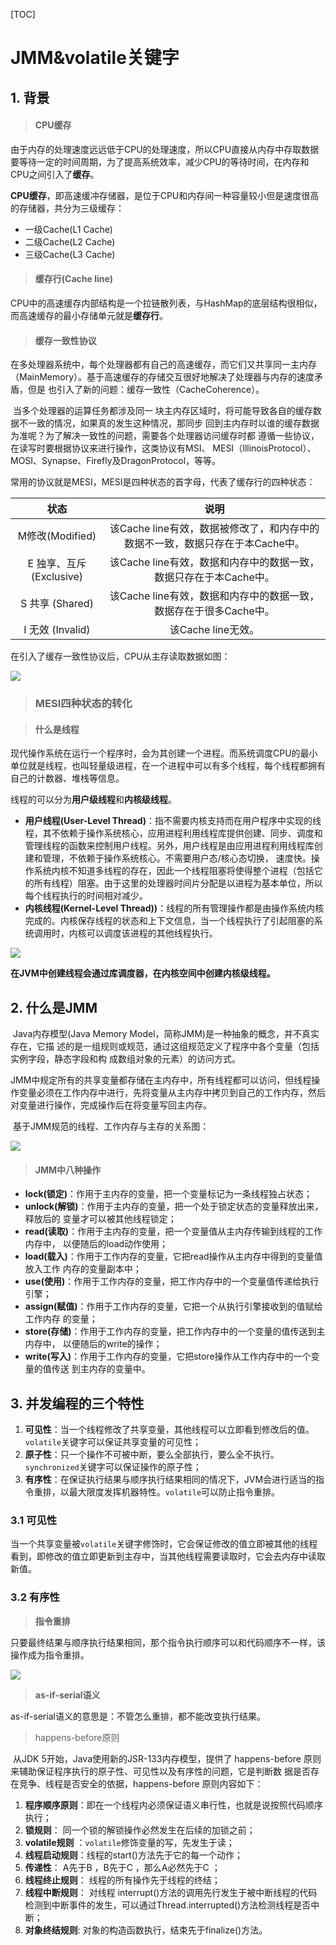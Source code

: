 [TOC]



# JMM&volatile关键字



## 1. 背景



> #### CPU缓存

​		由于内存的处理速度远远低于CPU的处理速度，所以CPU直接从内存中存取数据要等待一定的时间周期，为了提高系统效率，减少CPU的等待时间，在内存和CPU之间引入了**缓存**。

**CPU缓存**，即高速缓冲存储器，是位于CPU和内存间一种容量较小但是速度很高的存储器，共分为三级缓存：

- 一级Cache(L1 Cache)
- 二级Cache(L2 Cache)
- 三级Cache(L3 Cache)



> #### 缓存行(Cache line)

CPU中的高速缓存内部结构是一个拉链散列表，与HashMap的底层结构很相似，而高速缓存的最小存储单元就是**缓存行**。



> #### 缓存一致性协议

​		在多处理器系统中，每个处理器都有自己的高速缓存，而它们又共享同一主内存 （MainMemory）。基于高速缓存的存储交互很好地解决了处理器与内存的速度矛盾，但是 也引入了新的问题：缓存一致性（CacheCoherence）。

​		当多个处理器的运算任务都涉及同一 块主内存区域时，将可能导致各自的缓存数据不一致的情况，如果真的发生这种情况，那同步 回到主内存时以谁的缓存数据为准呢？为了解决一致性的问题，需要各个处理器访问缓存时都 遵循一些协议，在读写时要根据协议来进行操作，这类协议有MSI、 MESI（IllinoisProtocol）、MOSI、Synapse、Firefly及DragonProtocol，等等。

​		常用的协议就是MESI，MESI是四种状态的首字母，代表了缓存行的四种状态：

|           状态           |                             说明                             |
| :----------------------: | :----------------------------------------------------------: |
|     M修改(Modified)      | 该Cache line有效，数据被修改了，和内存中的数据不一致，数据只存在于本Cache中。 |
| E 独享、互斥 (Exclusive) | 该Cache line有效，数据和内存中的数据一致，数据只存在于本Cache中。 |
|     S 共享 (Shared)      | 该Cache line有效，数据和内存中的数据一致，数据存在于很多Cache中。 |
|     I 无效 (Invalid)     |                      该Cache line无效。                      |

在引入了缓存一致性协议后，CPU从主存读取数据如图：

![](..\images\bf\msei.png)



> ### MESI四种状态的转化





> #### 什么是线程

​		现代操作系统在运行一个程序时，会为其创建一个进程。而系统调度CPU的最小单位就是线程，也叫轻量级进程，在一个进程中可以有多个线程，每个线程都拥有自己的计数器、堆栈等信息。

​		线程的可以分为**用户级线程**和**内核级线程**。

- **用户线程(User-Level Thread)**：指不需要内核支持而在用户程序中实现的线程，其不依赖于操作系统核心，应用进程利用线程库提供创建、同步、调度和管理线程的函数来控制用户线程。另外，用户线程是由应用进程利用线程库创建和管理，不依赖于操作系统核心。不需要用户态/核心态切换， 速度快。操作系统内核不知道多线程的存在，因此一个线程阻塞将使得整个进程（包括它的所有线程）阻塞。由于这里的处理器时间片分配是以进程为基本单位，所以每个线程执行的时间相对减少。
- **内核线程(Kernel-Level Thread))**：线程的所有管理操作都是由操作系统内核完成的。内核保存线程的状态和上下文信息，当一个线程执行了引起阻塞的系统调用时，内核可以调度该进程的其他线程执行。

![](..\images\bf\ULT-KLT.png)





**在JVM中创建线程会通过库调度器，在内核空间中创建内核级线程。**



## 2. 什么是JMM

​		Java内存模型(Java Memory Model，简称JMM)是一种抽象的概念，并不真实存在，它描 述的是一组规则或规范，通过这组规范定义了程序中各个变量（包括实例字段，静态字段和构 成数组对象的元素）的访问方式。

​		JMM中规定所有的共享变量都存储在主内存中，所有线程都可以访问，但线程操作变量必须在工作内存中进行，先将变量从主内存中拷贝到自己的工作内存，然后对变量进行操作，完成操作后在将变量写回主内存。

​		基于JMM规范的线程、工作内存与主存的关系图：

![](..\images\bf\JMM.png)

> #### JMM中八种操作

- **lock(锁定)**：作用于主内存的变量，把一个变量标记为一条线程独占状态； 
- **unlock(解锁)**：作用于主内存的变量，把一个处于锁定状态的变量释放出来，释放后的 变量才可以被其他线程锁定；
- **read(读取)**：作用于主内存的变量，把一个变量值从主内存传输到线程的工作内存中， 以便随后的load动作使用；
- **load(载入)**：作用于工作内存的变量，它把read操作从主内存中得到的变量值放入工作 内存的变量副本中；
- **use(使用)**：作用于工作内存的变量，把工作内存中的一个变量值传递给执行引擎；
- **assign(赋值)**：作用于工作内存的变量，它把一个从执行引擎接收到的值赋给工作内存 的变量；
- **store(存储)**：作用于工作内存的变量，把工作内存中的一个变量的值传送到主内存中， 以便随后的write的操作；
- **write(写入)**：作用于工作内存的变量，它把store操作从工作内存中的一个变量的值传送 到主内存的变量中。





## 3. 并发编程的三个特性

1. **可见性**：当一个线程修改了共享变量，其他线程可以立即看到修改后的值。`volatile`关键字可以保证共享变量的可见性；
2. **原子性**：只一个操作不可被中断，要么全部执行，要么全不执行。`synchronized`关键字可以保证操作的原子性；
3. **有序性**：在保证执行结果与顺序执行结果相同的情况下，JVM会进行适当的指令重排，以最大限度发挥机器特性。`volatile`可以防止指令重排。



### 3.1 可见性

​		当一个共享变量被`volatile`关键字修饰时，它会保证修改的值立即被其他的线程看到，即修改的值立即更新到主存中，当其他线程需要读取时，它会去内存中读取新值。



### 3.2 有序性

> **指令重排**

只要最终结果与顺序执行结果相同，那个指令执行顺序可以和代码顺序不一样，该操作成为指令重排。

![](D:\JavaNotes\JavaNotes\images\bf\zlcp.png)



> **as-if-serial语义**

as-if-serial语义的意思是：不管怎么重排，都不能改变执行结果。



> happens-before原则

​		从JDK 5开始，Java使用新的JSR-133内存模型，提供了 happens-before 原则来辅助保证程序执行的原子性、可见性以及有序性的问题，它是判断数 据是否存在竞争、线程是否安全的依据，happens-before 原则内容如下：

1. **程序顺序原则**：即在一个线程内必须保证语义串行性，也就是说按照代码顺序执行；
2. **锁规则**： 同一个锁的解锁操作必然发生在后续的加锁之前；
3. **volatile规则** ：`volatile`修饰变量的写，先发生于读；
4.  **线程启动规则**：线程的start()方法先于它的每一个动作；
5. **传递性**： A先于B ，B先于C ，那么A必然先于C ；
6. **线程终止规则**： 线程的所有操作先于线程的终结； 
7. **线程中断规则**： 对线程 interrupt()方法的调用先行发生于被中断线程的代码检测到中断事件的发生，可以通过Thread.interrupted()方法检测线程是否中断；
8. **对象终结规则**: 对象的构造函数执行，结束先于finalize()方法。